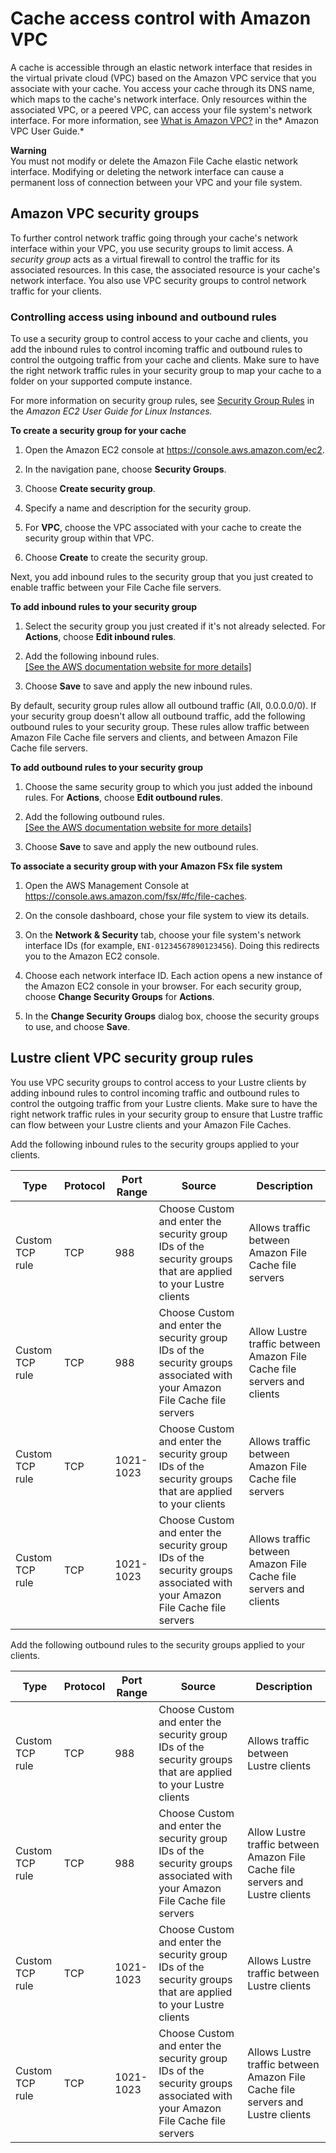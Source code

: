 # Cache access control with Amazon VPC<a name="limit-access-security-groups"></a>

A cache is accessible through an elastic network interface that resides in the virtual private cloud \(VPC\) based on the Amazon VPC service that you associate with your cache\. You access your cache through its DNS name, which maps to the cache's network interface\. Only resources within the associated VPC, or a peered VPC, can access your file system's network interface\. For more information, see [What is Amazon VPC?](https://docs.aws.amazon.com/vpc/latest/userguide/what-is-amazon-vpc.html) in the* Amazon VPC User Guide\.*

**Warning**  
You must not modify or delete the Amazon File Cache elastic network interface\. Modifying or deleting the network interface can cause a permanent loss of connection between your VPC and your file system\.

## Amazon VPC security groups<a name="fsx-vpc-security-groups"></a>

To further control network traffic going through your cache's network interface within your VPC, you use security groups to limit access\. A *security group* acts as a virtual firewall to control the traffic for its associated resources\. In this case, the associated resource is your cache's network interface\. You also use VPC security groups to control network traffic for your clients\. 

### Controlling access using inbound and outbound rules<a name="inbound-outbound-rules"></a>

 To use a security group to control access to your cache and clients, you add the inbound rules to control incoming traffic and outbound rules to control the outgoing traffic from your cache and clients\. Make sure to have the right network traffic rules in your security group to map your cache to a folder on your supported compute instance\. 

 For more information on security group rules, see [Security Group Rules](https://docs.aws.amazon.com/AWSEC2/latest/UserGuide/ec2-security-groups.html#security-group-rules) in the *Amazon EC2 User Guide for Linux Instances\.* 

**To create a security group for your cache**

1. Open the Amazon EC2 console at [https://console\.aws\.amazon\.com/ec2](https://console.aws.amazon.com/ec2)\.

1. In the navigation pane, choose **Security Groups**\.

1. Choose **Create security group**\.

1. Specify a name and description for the security group\.

1. For **VPC**, choose the VPC associated with your cache to create the security group within that VPC\.

1.  Choose **Create** to create the security group\. 

Next, you add inbound rules to the security group that you just created to enable traffic between your File Cache file servers\.

**To add inbound rules to your security group**

1. Select the security group you just created if it's not already selected\. For **Actions**, choose **Edit inbound rules**\.

1. Add the following inbound rules\.    
[\[See the AWS documentation website for more details\]](http://docs.aws.amazon.com/fsx/latest/FileCacheGuide/limit-access-security-groups.html)

1. Choose **Save** to save and apply the new inbound rules\.

By default, security group rules allow all outbound traffic \(All, 0\.0\.0\.0/0\)\. If your security group doesn't allow all outbound traffic, add the following outbound rules to your security group\. These rules allow traffic between Amazon File Cache file servers and clients, and between Amazon File Cache file servers\.

**To add outbound rules to your security group**

1.  Choose the same security group to which you just added the inbound rules\. For **Actions**, choose **Edit outbound rules**\. 

1. Add the following outbound rules\.    
[\[See the AWS documentation website for more details\]](http://docs.aws.amazon.com/fsx/latest/FileCacheGuide/limit-access-security-groups.html)

1. Choose **Save** to save and apply the new outbound rules\.

**To associate a security group with your Amazon FSx file system**

1. Open the AWS Management Console at [https://console\.aws\.amazon\.com/fsx/\#fc/file\-caches](https://console.aws.amazon.com/fsx/#fc/file-caches)\.

1. On the console dashboard, chose your file system to view its details\.

1. On the **Network & Security** tab, choose your file system's network interface IDs \(for example, `ENI-01234567890123456`\)\. Doing this redirects you to the Amazon EC2 console\.

1. Choose each network interface ID\. Each action opens a new instance of the Amazon EC2 console in your browser\. For each security group, choose **Change Security Groups** for **Actions**\. 

1. In the **Change Security Groups** dialog box, choose the security groups to use, and choose **Save**\.

## Lustre client VPC security group rules<a name="lustre-client-inbound-outbound-rules"></a>

You use VPC security groups to control access to your Lustre clients by adding inbound rules to control incoming traffic and outbound rules to control the outgoing traffic from your Lustre clients\. Make sure to have the right network traffic rules in your security group to ensure that Lustre traffic can flow between your Lustre clients and your Amazon File Caches\.

Add the following inbound rules to the security groups applied to your clients\.


| Type | Protocol | Port Range | Source | Description | 
| --- | --- | --- | --- | --- | 
| Custom TCP rule | TCP | 988 | Choose Custom and enter the security group IDs of the security groups that are applied to your Lustre clients | Allows traffic between Amazon File Cache file servers | 
| Custom TCP rule | TCP | 988 | Choose Custom and enter the security group IDs of the security groups associated with your Amazon File Cache file servers | Allow Lustre traffic between Amazon File Cache file servers and clients | 
| Custom TCP rule | TCP | 1021\-1023 | Choose Custom and enter the security group IDs of the security groups that are applied to your clients | Allows traffic between Amazon File Cache file servers | 
| Custom TCP rule | TCP | 1021\-1023 | Choose Custom and enter the security group IDs of the security groups associated with your Amazon File Cache file servers | Allows traffic between Amazon File Cache file servers and clients | 

Add the following outbound rules to the security groups applied to your clients\.


| Type | Protocol | Port Range | Source | Description | 
| --- | --- | --- | --- | --- | 
| Custom TCP rule | TCP | 988 | Choose Custom and enter the security group IDs of the security groups that are applied to your Lustre clients | Allows traffic between Lustre clients | 
| Custom TCP rule | TCP | 988 | Choose Custom and enter the security group IDs of the security groups associated with your Amazon File Cache file servers | Allow Lustre traffic between Amazon File Cache file servers and Lustre clients | 
| Custom TCP rule | TCP | 1021\-1023 | Choose Custom and enter the security group IDs of the security groups that are applied to your Lustre clients | Allows Lustre traffic between Lustre clients | 
| Custom TCP rule | TCP | 1021\-1023 | Choose Custom and enter the security group IDs of the security groups associated with your Amazon File Cache file servers | Allows Lustre traffic between Amazon File Cache file servers and Lustre clients | 